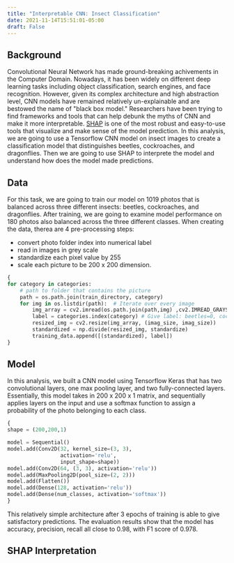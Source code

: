 ```yaml
---
title: "Interpretable CNN: Insect Classification"
date: 2021-11-14T15:51:01-05:00
draft: False
---
```

## Background
Convolutional Neural Network has made ground-breaking achivements in the Computer Domain. Nowadays, it has been widely on different deep learning tasks including object classification, search engines, and face recognition. However, given its complex architecture and high abstraction level, CNN models have remained relatively un-explainable and are bestowed the name of "black box model." 
Researchers have been trying to find frameworks and tools that can help debunk the myths of CNN and make it more interpretable. [SHAP](https://github.com/slundberg/shap) is one of the most robust and easy-to-use tools that visualize and make sense of the model prediction. In this analysis, we are going to use a Tensorflow CNN model on insect images to create a classification model that distinguishes beetles, cockroaches, and dragonflies. Then we are going to use SHAP to interprete the model and understand how does the model made predictions.
## Data
For this task, we are going to train our model on 1019 photos that is balanced across three different insects: beetles, cockroaches, and dragonflies. After training, we are going to examine model performance on 180 photos also balanced across the three different classes. 
When creating the data, therea are 4 pre-processing steps:
- convert photo folder index into numerical label
- read in images in grey scale
- standardize each pixel value by 255
- scale each picture to be 200 x 200 dimension. 

```python
{
for category in categories:
    # path to folder that contains the picture
    path = os.path.join(train_directory, category)
    for img in os.listdir(path):  # Iterate over every image
        img_array = cv2.imread(os.path.join(path,img) ,cv2.IMREAD_GRAYSCALE) # Convert to array
        label = categories.index(category) # Give label: beetles=0, cockroach=1, dragonflies = 2
        resized_img = cv2.resize(img_array, (imag_size, imag_size))
        standardized = np.divide(resized_img, standardize)
        training_data.append([(standardized), label])
}
```
## Model
In this analysis, we built a CNN model using Tensorflow Keras that has two convolutional layers, one max pooling layer, and two fully-connected layers. Essentially, this model takes in 200 x 200 x 1 matrix, and sequentially applies layers on the input and use a softmax function to assign a probability of the photo belonging to each class. 
```python
{
shape = (200,200,1)

model = Sequential()
model.add(Conv2D(32, kernel_size=(3, 3),
                 activation='relu',
                 input_shape=shape))
model.add(Conv2D(64, (3, 3), activation='relu'))
model.add(MaxPooling2D(pool_size=(2, 2)))
model.add(Flatten())
model.add(Dense(128, activation='relu'))
model.add(Dense(num_classes, activation='softmax'))
}
```
This relatively simple architecture after 3 epochs of training is able to give satisfactory predictions. The evaluation results show that the model has accuracy, precision, recall all close to 0.98, with F1 score of 0.978.

## SHAP Interpretation